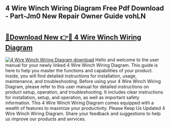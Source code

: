 ## 4 Wire Winch Wiring Diagram Free Pdf Download - Part-Jm0 New Repair Owner Guide vohLN

# <h2><a href="http://dfl6x4.blite.top/?on=4+Wire+Winch+Wiring+Diagram">🔗Download New 👉🔴 4 Wire Winch Wiring Diagram</a></h2>

[![4 Wire Winch Wiring Diagram download](https://i.imgur.com/lujVjoI.png)](http://dfl6x4.blite.top/?on=4+Wire+Winch+Wiring+Diagram)
Hello and welcome to the user manual for your newly linked 4 Wire Winch Wiring Diagram. This guide is here to help you master the functions and capabilities of your product. Inside, you will find detailed instructions for installation, usage, maintenance, and troubleshooting. Before using your 4 Wire Winch Wiring Diagram, please refer to this user manual for detailed instructions on product setup, operation, and troubleshooting. It includes clear instructions for installation, setup, and operation, as well as important safety information. This 4 Wire Winch Wiring Diagram comes equipped with a wealth of features to maximize your productivity. Please Keep Us Updated 4 Wire Winch Wiring Diagram. Share your feedback and suggestions to help us improve our products and services.
